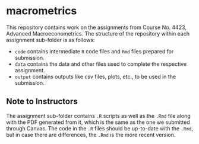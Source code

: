 # macrometrics

This repository contains work on the assignments from Course No. 4423, Advanced Macroeconometrics. The structure of the repository within each assignment sub-folder is as follows:

* `code` contains intermediate `R` code files and `Rmd` files prepared for submission.
* `data` contains the data and other files used to complete the respective assignment.
* `output` contains outputs like csv files, plots, etc., to be used in the submission.

## Note to Instructors

The assignment sub-folder contains `.R` scripts as well as the `.Rmd` file along with the PDF generated from it, which is the same as the one we submitted through Canvas. The code in the `.R` files should be up-to-date with the `.Rmd`, but in case there are differences, the `.Rmd` is the more recent version.
